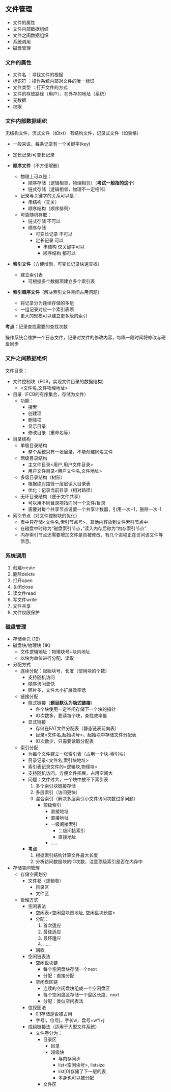 ## 文件管理

- 文件的属性
- 文件内部数据组织
- 文件之间数据组织
- 系统调用
- 磁盘管理

### 文件的属性

- 文件名 ：寻找文件的根据
- 标识符 ：操作系统内部对文件的唯一标识
- 文件类型 ：打开文件的方式
- 文件的存放路径（用户）、在外存的地址（系统）
- 元数据
- 权限

### 文件内部数据组织

无结构文件，流式文件（如txt）
有结构文件，记录式文件（如表格）
- 一般来说，每条记录有一个关键字(key)
- 定长记录/可变长记录
- **顺序文件**（不方便增删）
	- 物理上可以是：
		- 顺序存储（逻辑相邻，物理相邻）（**考试一般指的这个**）
		- 链式存储（逻辑相邻，物理不一定相邻）
	- 记录与关键字的关系可以是：
		- 串结构（无关）
		- 顺序结构（顺序排列）
	- 可否随机存取：
		- 链式存储 不可以
		- 顺序存储
			- 可变长记录 不可以
			- 定长记录 可以
				- 串结构 仅关键字可以
				- 顺序结构 都可以
- **索引文件**（方便增删，可变长记录快速查找）
	- 建立索引表
		- 可根据多个数据项建立多个索引表

- **索引顺序文件**（解决索引文件空间占用问题）
	- 将记录分为连续存储的多组
	- 一组记录对应一个索引表项
	- 更大的规模可以建立更多级的索引

**考点**：记录查找需要的查找次数

操作系统会维护一个日志文件，记录对文件的修改内容，每隔一段时间将修改与硬盘同步

### 文件之间数据组织

文件目录：
- 文件控制块（FCB，实现文件目录的数据结构）
	- <文件名,文件物理地址>
- 目录（FCB的有序集合，存储为文件）
	- 功能：
		- 搜索
		- 创建项
		- 删除项
		- 显示目录
		- 修改目录（重命名等）
- 目录结构
	- 单极目录结构
		- 整个系统只有一张目录，不能创建同名文件
	- 两级目录结构
		- 主文件目录<用户,用户文件目录>
		- 用户文件目录<用户文件名,文件地址>
	- 多级目录结构（树形）
		- 根据绝对路径一层层读入目录表
		- 优化：记录当前目录（相对路径）
	- 无环目录结构（便于文件共享）
		- 可以用不同目录项指向同一个文件/目录
		- 需要对每个共享节点设置一个共享计数器，引用一次+1，删除一次-1
- 索引节点（对文件控制块的优化）
	- 表中只存储<文件名,索引节点号>，其他内容放到文件索引节点中
	- 在磁盘中时称为“磁盘索引节点，”读入内存后称为“内存索引节点”
	- 内存索引节点还需要增加文件是否被修改、有几个进程正在访问该文件等信息。

### 系统调用
1. 创建create
2. 删除delete
3. 打开open
4. 关闭close
5. 读文件read
6. 写文件write
7. 文件共享
8. 文件权限保护

### 磁盘管理
- 存储单元 (1B)
- 磁盘块/物理块 (1K)
	- 文件逻辑地址：物理块号+块内地址
	- 以块为单位进行分配、读取
- 分配方式
	- 连续分配：起始块号，长度（使用块的个数）
		- 支持随机访问
		- 顺序访问更快
		- 碎片多，文件大小扩展效率低
	- 链接分配
		- 隐式链接（**题目默认为隐式链接**）
			- 各个块使用一定空间存储下一个块的指针
			- IO次数多，要读每个块，查找效率低
		- 显式链接
			- 存储在FAT文件分配表（静态链表前向表）
			- 目录<文件名,起始块号>，起始块中存储文件分配表
			- IO次数少，只需要读取分配表
	- 索引分配
		- 为每个文件建立一张索引表（占用一个块-索引块）
		- 目录记录<文件名,索引块地址>
		- 索引表记录文件的<逻辑块,物理块>
		- 支持随机访问，方便文件拓展，占用空间大
		- 问题：文件过大，一个块中放不下索引表
			1. 多个索引块链接存储
			2. 多层索引（访问更快）
			3. 混合索引（解决多层索引小文件访问次数过多问题）
				- 顶级索引
					- 直接地址
					- 直接地址
					- 一级间接索引
						- 二级间接索引
						- 直接地址
					- ……
		- **考点**
			1. 根据索引结构计算文件最大长度
			2. 分析访问数据块的IO次数，注意顶级索引是否在内存中
- 存储空间管理
	- 存储空间划分
		- 文件卷（逻辑卷）
			- 目录区
			- 文件区
	- 管理方式
		- 空闲表法
			- 空闲表<空闲盘块首地址, 空闲盘块长度>
			- 分配：
				1. 首次适应
				2. 最佳适应
				3. 最坏适应
				4. ……
			- 回收
		- 空闲链表法
			- 空闲盘块链
				- 每个空闲盘块存储一个next
				- 分配：直接分配
			- 空闲盘区链
				- 连续的空闲盘块组成一个空闲盘区
				- 每个空闲盘区存储一个盘区长度、next
				- 分配：类似空闲表法
		- 位视图法
			- 0,1存储是否被占用
			- 字号i，位号j，字长w，盘号=w*i+j
		- 成组链接法（适用于大型文件系统）
			- 文件卷分为：
				- 目录区
					- 目录
					- 超级块
						- 与内存同步
						- list<空闲块号>, listsize
						- list[0]存储了下一层的表
						- 本身也可以被分配
				- 文件区